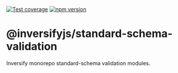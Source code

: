 [![Test coverage](https://codecov.io/gh/inversify/monorepo/branch/main/graph/badge.svg?flag=%40inversifyjs%2Fstandard-schema-validation)](https://codecov.io/gh/inversify/monorepo/branch/main/graph/badge.svg?flag=%40inversifyjs%2Fstandard-schema-validation) [![npm version](https://img.shields.io/github/package-json/v/inversify/monorepo?filename=packages%2Fframework%2Flibraries%2Fvalidation%2Fstandard-schema%2Fpackage.json&style=plastic)](https://www.npmjs.com/package/@inversifyjs/standard-schema-validation)

# @inversifyjs/standard-schema-validation

Inversify monorepo standard-schema validation modules.
